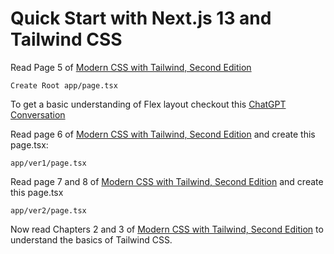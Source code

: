 # Quick Start with Next.js 13 and Tailwind CSS

Read Page 5 of [Modern CSS with Tailwind, Second Edition](https://pragprog.com/titles/tailwind2/modern-css-with-tailwind-second-edition/)

    Create Root app/page.tsx

To get a basic understanding of Flex layout checkout this [ChatGPT Conversation](https://sharegpt.com/c/Q07icbf)

Read page 6 of [Modern CSS with Tailwind, Second Edition](https://pragprog.com/titles/tailwind2/modern-css-with-tailwind-second-edition/)  and create this page.tsx:

    app/ver1/page.tsx

Read page 7 and 8 of [Modern CSS with Tailwind, Second Edition](https://pragprog.com/titles/tailwind2/modern-css-with-tailwind-second-edition/) and create this page.tsx

    app/ver2/page.tsx

Now read Chapters 2 and 3 of [Modern CSS with Tailwind, Second Edition](https://pragprog.com/titles/tailwind2/modern-css-with-tailwind-second-edition/) to understand the basics of Tailwind CSS.